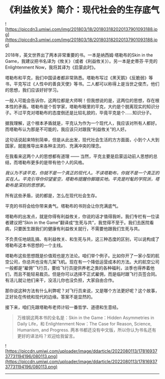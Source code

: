 # 《利益攸关》简介：现代社会的生存底气

![https://piccdn3.umiwi.com/img/201803/18/201803182020137901093188.jpg](https://piccdn3.umiwi.com/img/201803/18/201803182020137901093188.jpg)

2018年，英文世界出了两本非常重要的书。一本是纳西姆·塔勒布的Skin in the Game，我建议把书名译为《攸关》（或者《利益攸关》）。另一本是史蒂芬·平克的Enlightenment Now，我将其译为《启蒙此时》。

塔勒布和平克，我们中国读者都非常熟悉。塔勒布写过《黑天鹅》《反脆弱》等书，平克写过《人性中的善良天使》等书。二人都可以称得上是当世之俊杰，他们的思想，我们应该好好学习。

一般人可能会告诉你，这两位都是大师啊！但我想说的是，这两位的思想，存在根本性的矛盾。塔勒布是个哲学家，塔勒布眼里的平克，大约是个脱离现实的知识分子。不过平克对塔勒布的态度倒还是比较礼貌的，毕竟平克是个……知识分子。

据我理解，这个根本矛盾就是，平克认为作为一个现代人，我应该对所有人都好。而塔勒布认为那是不可能的，我应该只对跟我“利益攸关”的人好。

这句话说起来特别简单，但是从此出发，现代社会生活的方方面面，小到个人大到国家，就能推导出来各种主流的、充满冲突的理念。

在我看来这两个人的思想都有道理 —— 当然，平克主要是启蒙运动前人思想的总结，而塔勒布更多的是带有他个人的风格。

 *我认为不读平克，你就不是一个真正的现代人。不读塔勒布，你就不是一个真正的实在人。平克引导你仰望星空，塔勒布提醒你脚踏实地。平克是时髦的学院派，塔勒布是深刻的思想家。*

所有这些矛盾，说的都是，怎么在现代社会生存。

平克的书将会给你带来勇气。塔勒布的书则会让你充满底气。

塔勒布的出发点，就是你得有利益攸关，你说的话才值得我听。我们专栏有一位读者建议把“Skin in the Game”翻译成“生死与共”，我觉得不至于。我们去医院看病，只要医生跟我们的健康有利益攸关就行，不需要他跟我们生死与共。

不负责任地胡乱搞、有利益攸关、和生死与共，这三种态度的区别，可以说构成了塔勒布这本书思想的一个主线。

塔勒布这些思想既是价值观也是方法论。咱们举个例子。比如你开了一家小型的航空公司，你总共也没有几架飞机。现在有一个降低运营成本的方法。大的航空公司一般都是“雇佣”飞行员，要给飞行员提供养老之类的各种福利，淡季也得养着他们，而且不能轻易裁员。但是你可以选择不正式雇佣，而是临时跟飞行员签合同。有活儿就让他们来干，没活儿你也没负担，大家自由合作。

那你说这种方法有什么利弊呢？对飞行员来说，又是哪个方法更好呢？这个故事，正好处在传统和现代的边缘。答案不是显然的。

接下来，咱们先跟塔勒布老师计较一番哲学、道德和生意经。

> 万维钢这两本书的全名是：Skin in the Game：Hidden Asymmetries in Daily Life，和 Enlightenment Now：The Case for Reason, Science, Humanism, and Progress. 两本书都还没有中文版，所以你认为书名还有更好的译法吗？欢迎给我留言。

![https://piccdn.umiwi.com/uploader/image/ddarticle/2022080113/1781693737731194196/080113.png](https://piccdn.umiwi.com/uploader/image/ddarticle/2022080113/1781693737731194196/080113.png)

---
